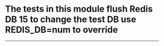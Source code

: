 # The tests in this module flush Redis DB 15 to change the test DB use REDIS_DB=num to override
_____
